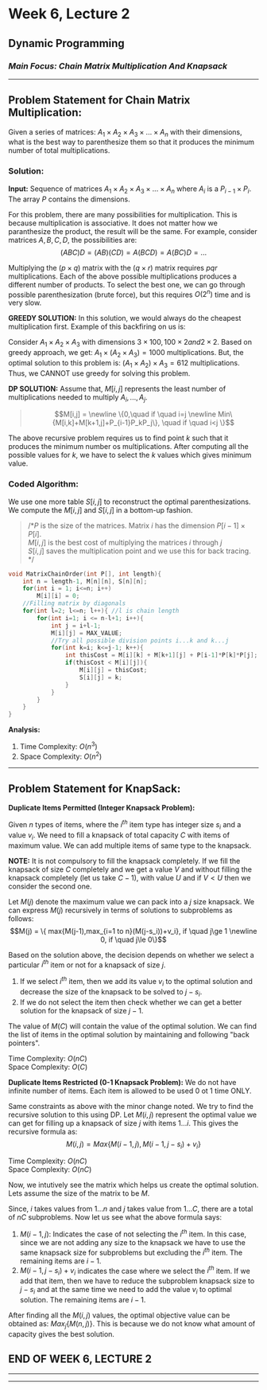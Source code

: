 # **Week 6, Lecture 2**
## **Dynamic Programming**
### _**Main Focus:** Chain Matrix Multiplication And Knapsack_
----

## **Problem Statement for Chain Matrix Multiplication:** 
Given a series of matrices: $A_1 \times A_2 \times A_3 \times ... \times A_n$ with their dimensions, what is the best way to parenthesize them so that it produces the minimum number of total multiplications. 

### **Solution:** 
**Input:** Sequence of matrices $A_1 \times A_2 \times A_3 \times ... \times A_n$ where $A_i$ is a $P_{i-1} \times P_i$. The array $P$ contains the dimensions. 

For this problem, there are many possibilities for multiplication. This is because multiplication is associative. It does not matter how we paranthesize the product, the result will be the same. For example, consider matrices $A,B,C,D$, the possibilities are:
$$(ABC)D = (AB)(CD) = A(BCD) = A(BC)D = ...$$

Multiplying the $(p \times q)$ matrix with the $(q \times r)$ matrix requires $pqr$ multiplications. Each of the above possible multiplications produces a different number of products. To select the best one, we can go through possible parenthesization (brute force), but this requires $O(2^{n})$ time and is very slow. 

**GREEDY SOLUTION:** In this solution, we would always do the cheapest multiplication first. Example of this backfiring on us is:

Consider $A_1 \times A_2 \times A_3$ with dimensions $3 \times 100, 100 \times 2 and 2 \times 2$. Based on greedy approach, we get:
$A_1 \times (A_2 \times A_3) = 1000$ multiplications. But, the optimal solution to this problem is: $(A_1 \times A_2) \times A_3 = 612$ multiplications. Thus, we CANNOT use greedy for solving this problem. 


**DP SOLUTION:** Assume that, $M[i,j]$ represents the least number of multiplications needed to multiply $A_i, ..., A_j$. 

>$$M[i,j] = \newline \{0,\quad if \quad i=j \newline 
Min\{M[i,k]+M[k+1,j]+P_{i-1}P_kP_j\}, \quad if \quad i<j \}$$

The above recursive problem requires us to find point $k$ such that it produces the minimum number os multiplications. After computing all the possible values for $k$, we have to select the $k$ values which gives minimum value. 

### **Coded Algorithm:**

We use one more table $S[i,j]$ to reconstruct the optimal parenthesizations. We compute the $M[i,j]$ and $S[i,j]$ in a bottom-up fashion.

>/*$P$ is the size of the matrices. Matrix $i$ has the dimension $P[i-1] \times P[i]$. <br>
$M[i,j]$ is the best cost of multiplying the matrices $i$ through $j$ <br>
$S[i,j]$ saves the multiplication point and we use this for back tracing. */ <br> 


```c++
void MatrixChainOrder(int P[], int length){
    int n = length-1, M[n][n], S[n][n];
    for(int i = 1; i<=n; i++)
        M[i][i] = 0;
    //Filling matrix by diagonals
    for(int l=2; l<=n; l++){ //l is chain length
        for(int i=1; i <= n-l+1; i++){
            int j = i+l-1;
            M[i][j] = MAX_VALUE;
            //Try all possible division points i...k and k...j
            for(int k=i; k<=j-1; k++){
                int thisCost = M[i][k] + M[k+1][j] + P[i-1]*P[k]*P[j];
                if(thisCost < M[i][j]){
                    M[i][j] = thisCost;
                    S[i][j] = k;
                }
            }
        }
    }
}
```
**Analysis:** 
1.  Time Complexity: $O(n^{3})$
2.  Space Complexity: $O(n^{2})$
-----

## **Problem Statement for KnapSack:** 
**Duplicate Items Permitted (Integer Knapsack Problem):**

Given $n$ types of items, where the $i^{th}$ item type has integer size $s_i$ and a value $v_i$. We need to fill a knapsack of total capacity $C$ with items of maximum value. We can add multiple items of same type to the knapsack. 

**NOTE:** It is not compulsory to fill the knapsack completely. If we fill the knapsack of size $C$ completely and we get a value $V$ and without filling the knapsack completely (let us take $C-1$), with value $U$ and if $V<U$ then we consider the second one. 

Let $M(j)$ denote the maximum value we can pack into a $j$ size knapsack. We can express $M(j)$ recursively in terms of solutions to subproblems as follows: 
$$M(j) = \{ max{M(j-1),max_{i=1 to n}(M(j-s_i))+v_i}, if \quad j\ge 1 \newline 0, if \quad j\le 0\}$$

Based on the solution above, the decision depends on whether we select a particular $i^{th}$ item or not for a knapsack of size $j$. 

1. If we select $i^{th}$ item, then we add its value $v_i$ to the optimal solution and decrease the size of the knapsack to be solved to $j-s_i$.
2. If we do not select the item then check whether we can get a better solution for the knapsack of size $j-1$.

The value of $M(C)$ will contain the value of the optimal solution. We can find the list of items in the optimal solution by maintaining and following "back pointers". 

Time Complexity: $O(nC)$ <br>
Space Complexity: $O(C)$

**Duplicate Items Restricted (0-1 Knapsack Problem):**
We do not have infinite number of items. Each item is allowed to be used 0 ot 1 time ONLY. 

Same constraints as above with the minor change noted. We try to find the recursive solution to this using DP. Let $M(i,j)$ represent the optimal value we can get for filling up a knapsack of size $j$ with items $1 ... i$. This gives the recursive formula as:
$$M(i,j) = Max\{M(i-1,j),M(i-1,j-s_i)+v_i\}$$

Time Complexity: $O(nC)$ <br>
Space Complexity: $O(nC)$

Now, we intutively see the matrix which helps us create the optimal solution. Lets assume the size of the matrix to be $M$.

Since, $i$ takes values from $1...n$ and $j$ takes value from $1...C$, there are a total of $nC$ subproblems. Now let us see what the above formula says:
1. $M(i-1,j)$: Indicates the case of not selecting the $i^{th}$ item. In this case, since we are not adding any size to the knapsack we have to use the same knapsack size for subproblems but excluding the $i^{th}$ item. The remaining items are $i-1$.
2. $M(i-1,j-s_i)+v_i$ indicates the case where we select the $i^{th}$ item. If we add that item, then we have to reduce the subproblem knapsack size to $j-s_i$ and at the same time we need to add the value $v_i$ to optimal solution. The remaining items are $i-1$.

After finding all the $M(i,j)$ values, the optimal objective value can be obtained as: $Max_j\{M(n,j)\}$.
This is because we do not know what amount of capacity gives the best solution. 

## **END OF WEEK 6, LECTURE 2**
-----
-----

